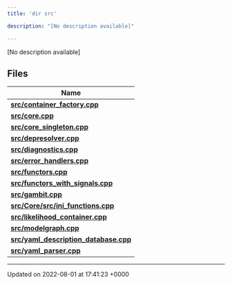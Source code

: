 ```yaml
---
title: 'dir src'

description: "[No description available]"

---
```







[No description available]

## Files

| Name           |
| -------------- |
| **[src/container_factory.cpp](/documentation/code/gambit_sphinx/files/container__factory_8cpp/#file-container-factory.cpp)**  |
| **[src/core.cpp](/documentation/code/gambit_sphinx/files/core_8cpp/#file-core.cpp)**  |
| **[src/core_singleton.cpp](/documentation/code/gambit_sphinx/files/core__singleton_8cpp/#file-core-singleton.cpp)**  |
| **[src/depresolver.cpp](/documentation/code/gambit_sphinx/files/depresolver_8cpp/#file-depresolver.cpp)**  |
| **[src/diagnostics.cpp](/documentation/code/gambit_sphinx/files/diagnostics_8cpp/#file-diagnostics.cpp)**  |
| **[src/error_handlers.cpp](/documentation/code/gambit_sphinx/files/error__handlers_8cpp/#file-error-handlers.cpp)**  |
| **[src/functors.cpp](/documentation/code/gambit_sphinx/files/functors_8cpp/#file-functors.cpp)**  |
| **[src/functors_with_signals.cpp](/documentation/code/gambit_sphinx/files/functors__with__signals_8cpp/#file-functors-with-signals.cpp)**  |
| **[src/gambit.cpp](/documentation/code/gambit_sphinx/files/gambit_8cpp/#file-gambit.cpp)**  |
| **[src/Core/src/ini_functions.cpp](/documentation/code/gambit_sphinx/files/core_2src_2ini__functions_8cpp/#file-core/src/ini-functions.cpp)**  |
| **[src/likelihood_container.cpp](/documentation/code/gambit_sphinx/files/likelihood__container_8cpp/#file-likelihood-container.cpp)**  |
| **[src/modelgraph.cpp](/documentation/code/gambit_sphinx/files/modelgraph_8cpp/#file-modelgraph.cpp)**  |
| **[src/yaml_description_database.cpp](/documentation/code/gambit_sphinx/files/yaml__description__database_8cpp/#file-yaml-description-database.cpp)**  |
| **[src/yaml_parser.cpp](/documentation/code/gambit_sphinx/files/yaml__parser_8cpp/#file-yaml-parser.cpp)**  |






-------------------------------

Updated on 2022-08-01 at 17:41:23 +0000
